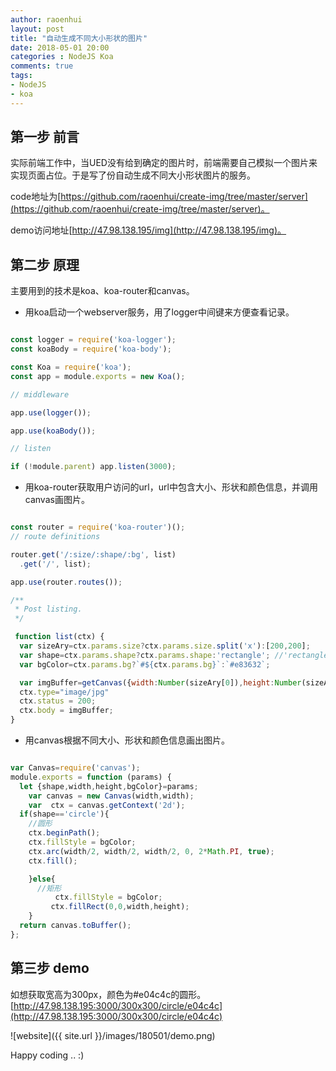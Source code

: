```yaml
---
author: raoenhui
layout: post
title: "自动生成不同大小形状的图片"
date: 2018-05-01 20:00
categories : NodeJS Koa
comments: true
tags:
- NodeJS
- koa
---
```


## 第一步 前言


实际前端工作中，当UED没有给到确定的图片时，前端需要自己模拟一个图片来实现页面占位。于是写了份自动生成不同大小形状图片的服务。
  
code地址为[https://github.com/raoenhui/create-img/tree/master/server](https://github.com/raoenhui/create-img/tree/master/server)。
 
demo访问地址[http://47.98.138.195/img](http://47.98.138.195/img)。


## 第二步 原理

主要用到的技术是koa、koa-router和canvas。

* 用koa启动一个webserver服务，用了logger中间键来方便查看记录。

```javascript

const logger = require('koa-logger');
const koaBody = require('koa-body');

const Koa = require('koa');
const app = module.exports = new Koa();

// middleware

app.use(logger());

app.use(koaBody());

// listen

if (!module.parent) app.listen(3000);

```

* 用koa-router获取用户访问的url，url中包含大小、形状和颜色信息，并调用canvas画图片。

```javascript

const router = require('koa-router')();
// route definitions

router.get('/:size/:shape/:bg', list)
  .get('/', list);

app.use(router.routes());

/**
 * Post listing.
 */

 function list(ctx) {
  var sizeAry=ctx.params.size?ctx.params.size.split('x'):[200,200];
  var shape=ctx.params.shape?ctx.params.shape:'rectangle'; //'rectangle||circle'
  var bgColor=ctx.params.bg?`#${ctx.params.bg}`:`#e83632`;

  var imgBuffer=getCanvas({width:Number(sizeAry[0]),height:Number(sizeAry[1]),shape,bgColor});
  ctx.type="image/jpg"
  ctx.status = 200;
  ctx.body = imgBuffer;
}

```

* 用canvas根据不同大小、形状和颜色信息画出图片。

```javascript

var Canvas=require('canvas');
module.exports = function (params) {
  let {shape,width,height,bgColor}=params;
    var canvas = new Canvas(width,width);
    var  ctx = canvas.getContext('2d');
  if(shape=='circle'){
    //圆形
    ctx.beginPath();
    ctx.fillStyle = bgColor;
    ctx.arc(width/2, width/2, width/2, 0, 2*Math.PI, true);
    ctx.fill();

    }else{
      //矩形
          ctx.fillStyle = bgColor;
         ctx.fillRect(0,0,width,height);
    }
  return canvas.toBuffer();
};

```

## 第三步 demo

如想获取宽高为300px，颜色为#e04c4c的圆形。
[http://47.98.138.195:3000/300x300/circle/e04c4c](http://47.98.138.195:3000/300x300/circle/e04c4c)

![website]({{ site.url }}/images/180501/demo.png)


Happy coding .. :)
